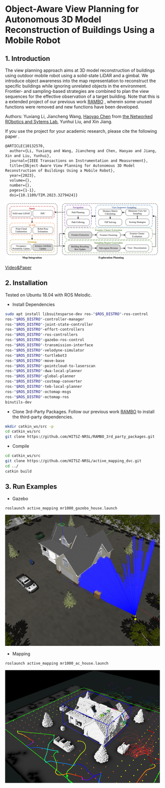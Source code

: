 # Object-Aware View Planning for Autonomous 3D Model Reconstruction of Buildings Using a Mobile Robot

## 1. Introduction

The view planning approach aims at 3D model reconstruction of buildings using outdoor mobile robot using a solid-state LiDAR and a gimbal. We introduce object awareness into the map representation to reconstruct the specific
buildings while ignoring unrelated objects in the environment. Frontier- and sampling-based strategies are combined to plan the view sequences for the effective observation of a target building. Note that this is a extended project of our previous work [RAMBO](https://github.com/HITSZ-NRSL/RAMBO) , wherein some unused functions were removed and new functions have been developed.

Authors: Yuxiang Li, Jiancheng Wang, [Haoyao Chen](https://github.com/HitszChen) from [the Networked RObotics and Sytems Lab](http://www.nrs-lab.com/), Yunhui Liu, and Xin Jiang.

If you use the project for your academic research, please cite the following paper .

```
@ARTICLE{10132570,
  author={Li, Yuxiang and Wang, Jiancheng and Chen, Haoyao and Jiang, Xin and Liu, Yunhui},
  journal={IEEE Transactions on Instrumentation and Measurement}, 
  title={Object-Aware View Planning for Autonomous 3D Model Reconstruction of Buildings Using a Mobile Robot}, 
  year={2023},
  volume={},
  number={},
  pages={1-1},
  doi={10.1109/TIM.2023.3279424}}
```

![Framework](resources/framework.png)

[Video&Paper](https://ieeexplore.ieee.org/document/10132570)


## 2. Installation
Tested on Ubuntu 18.04 with ROS Melodic. 
- Install Dependencies
```bash
sudo apt install libsuitesparse-dev ros-"$ROS_DISTRO"-ros-control 
ros-"$ROS_DISTRO"-controller-manager 
ros-"$ROS_DISTRO"-joint-state-controller 
ros-"$ROS_DISTRO"-effort-controllers 
ros-"$ROS_DISTRO"-ros-controllers 
ros-"$ROS_DISTRO"-gazebo-ros-control 
ros-"$ROS_DISTRO"-transmission-interface 
ros-"$ROS_DISTRO"-velodyne-simulator 
ros-"$ROS_DISTRO"-turtlebot3 
ros-"$ROS_DISTRO"-move-base 
ros-"$ROS_DISTRO"-pointcloud-to-laserscan 
ros-"$ROS_DISTRO"-dwa-local-planner 
ros-"$ROS_DISTRO"-global-planner 
ros-"$ROS_DISTRO"-costmap-converter 
ros-"$ROS_DISTRO"-teb-local-planner 
ros-"$ROS_DISTRO"-octomap-msgs 
ros-"$ROS_DISTRO"-octomap-ros 
binutils-dev
```

- Clone 3rd-Party Packages. Follow our previous work [RAMBO](https://github.com/HITSZ-NRSL/RAMBO) to install the third-party dependencies.
```bash
mkdir catkin_ws/src -p
cd catkin_ws/src
git clone https://github.com/HITSZ-NRSL/RAMBO_3rd_party_packages.git
```

- Compile
```bash
cd catkin_ws/src
git clone https://github.com/HITSZ-NRSL/active_mapping_dvc.git
cd ../
catkin build
```

## 3. Run Examples
- Gazebo
```bash
roslaunch active_mapping mr1000_gazebo_house.launch
```
![gazebo_exp](resources/gazebo_demo.png)
- Mapping
```bash
roslaunch active_mapping mr1000_ac_house.launch
```
![rviz_exp](resources/rviz_demo.png)